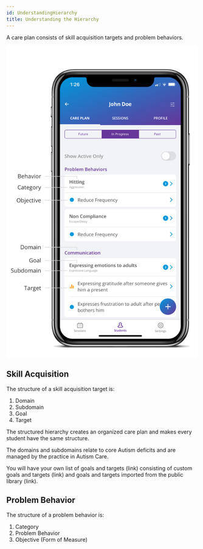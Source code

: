 ```yaml
---
id: UnderstandingHierarchy
title: Understanding the Hierarchy
---
```

A care plan consists of skill acquisition targets and problem behaviors. 

<img src="/img/CarePlanHierarchy.png" width="650"  />

## Skill Acquisition

The structure of a skill acquisition target is: 

1. Domain 
2. Subdomain 
3. Goal 
4. Target 

The structured hierarchy creates an organized care plan and makes every student have the same structure.   

The domains and subdomains relate to core Autism deficits and are managed by the practice in Autism Care. 

You will have your own list of goals and targets (link) consisting of custom goals and targets (link) and goals and targets imported from the public library (link). 
 

## Problem Behavior

The structure of a problem behavior is: 

1. Category 
2. Problem Behavior 
3. Objective (Form of Measure) 